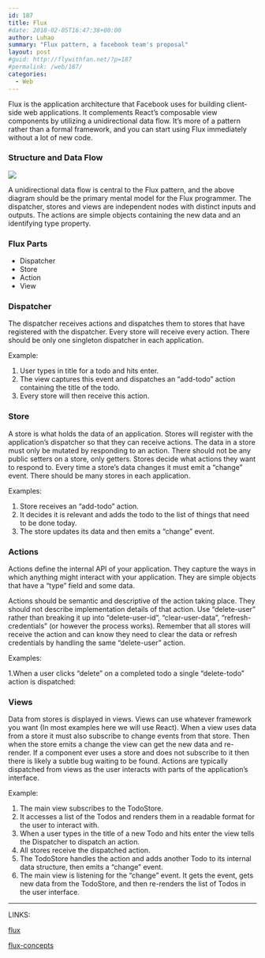 ```yaml
---
id: 187
title: Flux
#date: 2018-02-05T16:47:38+00:00
author: Luhao
summary: "Flux pattern, a facebook team's proposal"
layout: post
#guid: http://flywithfan.net/?p=187
#permalink: /web/187/
categories:
  - Web
---
```

Flux is the application architecture that Facebook uses for building client-side web applications. It complements React&#8217;s composable view components by utilizing a unidirectional data flow. It&#8217;s more of a pattern rather than a formal framework, and you can start using Flux immediately without a lot of new code.

### Structure and Data Flow

![](https://facebook.github.io/flux/img/flux-simple-f8-diagram-explained-1300w.png)

A unidirectional data flow is central to the Flux pattern, and the above diagram should be the primary mental model for the Flux programmer. The dispatcher, stores and views are independent nodes with distinct inputs and outputs. The actions are simple objects containing the new data and an identifying type property.

### Flux Parts

  * Dispatcher
  * Store
  * Action
  * View

### Dispatcher

The dispatcher receives actions and dispatches them to stores that have registered with the dispatcher. Every store will receive every action. There should be only one singleton dispatcher in each application.

Example:

  1. User types in title for a todo and hits enter.
  2. The view captures this event and dispatches an &#8220;add-todo&#8221; action containing the title of the todo.
  3. Every store will then receive this action.

### Store

A store is what holds the data of an application. Stores will register with the application&#8217;s dispatcher so that they can receive actions. The data in a store must only be mutated by responding to an action. There should not be any public setters on a store, only getters. Stores decide what actions they want to respond to. Every time a store&#8217;s data changes it must emit a &#8220;change&#8221; event. There should be many stores in each application.

Examples:

  1. Store receives an &#8220;add-todo&#8221; action.
  2. It decides it is relevant and adds the todo to the list of things that need to be done today.
  3. The store updates its data and then emits a &#8220;change&#8221; event.

### Actions

Actions define the internal API of your application. They capture the ways in which anything might interact with your application. They are simple objects that have a &#8220;type&#8221; field and some data.

Actions should be semantic and descriptive of the action taking place. They should not describe implementation details of that action. Use &#8220;delete-user&#8221; rather than breaking it up into &#8220;delete-user-id&#8221;, &#8220;clear-user-data&#8221;, &#8220;refresh-credentials&#8221; (or however the process works). Remember that all stores will receive the action and can know they need to clear the data or refresh credentials by handling the same &#8220;delete-user&#8221; action.

Examples:

1.When a user clicks &#8220;delete&#8221; on a completed todo a single &#8220;delete-todo&#8221; action is dispatched:

### Views

Data from stores is displayed in views. Views can use whatever framework you want (In most examples here we will use React). When a view uses data from a store it must also subscribe to change events from that store. Then when the store emits a change the view can get the new data and re-render. If a component ever uses a store and does not subscribe to it then there is likely a subtle bug waiting to be found. Actions are typically dispatched from views as the user interacts with parts of the application&#8217;s interface.

Example:

  1. The main view subscribes to the TodoStore.
  2. It accesses a list of the Todos and renders them in a readable format for the user to interact with.
  3. When a user types in the title of a new Todo and hits enter the view tells the Dispatcher to dispatch an action.
  4. All stores receive the dispatched action.
  5. The TodoStore handles the action and adds another Todo to its internal data structure, then emits a &#8220;change&#8221; event.
  6. The main view is listening for the &#8220;change&#8221; event. It gets the event, gets new data from the TodoStore, and then re-renders the list of Todos in the user interface.

* * *

LINKS:

[flux](https://facebook.github.io/flux/docs/in-depth-overview.html)
  
[flux-concepts](https://github.com/facebook/flux/tree/master/examples/flux-concepts)